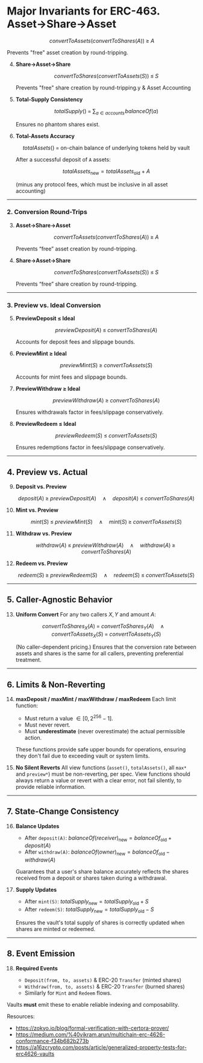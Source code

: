 # Major Invariants for ERC-463. **Asset→Share→Asset**

   ```math
   \mathit{convertToAssets}\bigl(\mathit{convertToShares}(A)\bigr)\;\ge\;A
   ```

   Prevents "free" asset creation by round-tripping.

4. **Share→Asset→Share**

   ```math
   \mathit{convertToShares}\bigl(\mathit{convertToAssets}(S)\bigr)\;\le\;S
   ```

   Prevents "free" share creation by round-tripping.y & Asset Accounting

1. **Total-Supply Consistency**

   ```math
   \mathit{totalSupply}() \;=\; \sum_{a \in \mathit{accounts}} \! \mathit{balanceOf}(a)
   ```

   Ensures no phantom shares exist.

2. **Total-Assets Accuracy**

   ```math
   \mathit{totalAssets}() \;=\; \text{on-chain balance of underlying tokens held by vault}
   ```

   After a successful deposit of `A` assets:

   ```math
   \mathit{totalAssets}_{\text{new}} = \mathit{totalAssets}_{\text{old}} + A
   ```

   (minus any protocol fees, which must be inclusive in all asset accounting)

---

### 2. Conversion Round-Trips

3. **Asset→Share→Asset**

   $$
     \mathit{convertToAssets}\bigl(\mathit{convertToShares}(A)\bigr)\;\ge\;A
   $$

   Prevents “free” asset creation by round-tripping.

4. **Share→Asset→Share**

   $$
     \mathit{convertToShares}\bigl(\mathit{convertToAssets}(S)\bigr)\;\le\;S
   $$

   Prevents “free” share creation by round-tripping. 
---

### 3. Preview vs. Ideal Conversion

5. **PreviewDeposit ≤ Ideal**

   ```math
   \mathit{previewDeposit}(A)\;\le\;\mathit{convertToShares}(A)
   ```

   Accounts for deposit fees and slippage bounds.

6. **PreviewMint ≥ Ideal**

   ```math
   \mathit{previewMint}(S)\;\ge\;\mathit{convertToAssets}(S)
   ```

   Accounts for mint fees and slippage bounds.

7. **PreviewWithdraw ≥ Ideal**

   ```math
   \mathit{previewWithdraw}(A)\;\ge\;\mathit{convertToShares}(A)
   ```

   Ensures withdrawals factor in fees/slippage conservatively.

8. **PreviewRedeem ≤ Ideal**

   ```math
   \mathit{previewRedeem}(S)\;\le\;\mathit{convertToAssets}(S)
   ```

   Ensures redemptions factor in fees/slippage conservatively.

---

## 4. Preview vs. Actual


9. **Deposit vs. Preview**

   ```math
   \mathit{deposit}(A) \;\ge\; \mathit{previewDeposit}(A)
   \quad\wedge\quad
   \mathit{deposit}(A) \;\le\; \mathit{convertToShares}(A)
   ```

10. **Mint vs. Preview**

    ```math
    \mathit{mint}(S) \;\le\; \mathit{previewMint}(S)
    \quad\wedge\quad
    \mathit{mint}(S) \;\ge\; \mathit{convertToAssets}(S)
    ```

11. **Withdraw vs. Preview**

    ```math
    \mathit{withdraw}(A) \;\le\; \mathit{previewWithdraw}(A)
    \quad\wedge\quad
    \mathit{withdraw}(A) \;\ge\; \mathit{convertToShares}(A)
    ```

12. **Redeem vs. Preview**

    ```math
    \mathit{redeem}(S) \;\ge\; \mathit{previewRedeem}(S)
    \quad\wedge\quad
    \mathit{redeem}(S) \;\le\; \mathit{convertToAssets}(S)
    ```

---

## 5. Caller-Agnostic Behavior

13. **Uniform Convert**
    For any two callers $X, Y$ and amount $A$:

    ```math
    \mathit{convertToShares}_X(A)\;=\;\mathit{convertToShares}_Y(A)
    \quad\wedge\quad
    \mathit{convertToAssets}_X(S)\;=\;\mathit{convertToAssets}_Y(S)
    ```

    (No caller-dependent pricing.)
    Ensures that the conversion rate between assets and shares is the same for all callers, preventing preferential treatment.

---

## 6. Limits & Non-Reverting

14. **maxDeposit / maxMint / maxWithdraw / maxRedeem**
    Each limit function:

    * Must return a value $\in [0, 2^{256}-1]$.
    * Must never revert.
    * Must **underestimate** (never overestimate) the actual permissible action. 

    These functions provide safe upper bounds for operations, ensuring they don't fail due to exceeding vault or system limits.

15. **No Silent Reverts**
    All view functions (`asset()`, `totalAssets()`, all `max*` and `preview*`) must be non-reverting, per spec. 
    View functions should always return a value or revert with a clear error, not fail silently, to provide reliable information.

---

## 7. State-Change Consistency

16. **Balance Updates**

    * After `deposit(A)`:
      $\mathit{balanceOf}(\mathit{receiver})_{\text{new}} = \mathit{balanceOf}_{\text{old}} + \mathit{deposit}(A)$
    * After `withdraw(A)`:
      $\mathit{balanceOf}(\mathit{owner})_{\text{new}} = \mathit{balanceOf}_{\text{old}} - \mathit{withdraw}(A)$

    Guarantees that a user's share balance accurately reflects the shares received from a deposit or shares taken during a withdrawal.

17. **Supply Updates**

    * After `mint(S)`:
      $\mathit{totalSupply}_{\text{new}} = \mathit{totalSupply}_{\text{old}} + S$
    * After `redeem(S)`:
      $\mathit{totalSupply}_{\text{new}} = \mathit{totalSupply}_{\text{old}} - S$

    Ensures the vault's total supply of shares is correctly updated when shares are minted or redeemed.

---

## 8. Event Emission

18. **Required Events**

    * `Deposit(from, to, assets)` & ERC-20 `Transfer` (minted shares)
    * `Withdraw(from, to, assets)` & ERC-20 `Transfer` (burned shares)
    * Similarly for `Mint` and `Redeem` flows.

Vaults **must** emit these to enable reliable indexing and composability. 

Resources:
- https://zokyo.io/blog/formal-verification-with-certora-prover/
- https://medium.com/%40vikram.arun/multichain-erc-4626-conformance-f34b682b273b
- https://a16zcrypto.com/posts/article/generalized-property-tests-for-erc4626-vaults